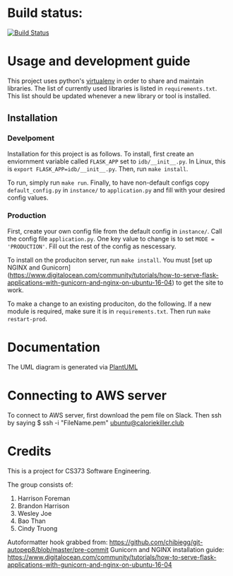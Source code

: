 # Build status:
[![Build Status](https://travis-ci.org/hrfofut/idb.svg?branch=master)](https://travis-ci.org/hrfofut/idb)

# Usage and development guide
This project uses python's [virtualenv](https://virtualenv.pypa.io/en/stable/userguide/)
in order to share and maintain libraries.  The list of currently used libraries is listed
in `requirements.txt`.  This list should be updated whenever a new library or tool is
installed.

## Installation
### Develpoment
Installation for this project is as follows.  To install, first create an enviornment variable
called `FLASK_APP` set to `idb/__init__.py`.  In Linux, this is `export FLASK_APP=idb/__init__.py`.
Then, run `make install`.

To run, simply run `make run`.  Finally, to have non-default configs copy `default_config.py`
in `instance/` to `application.py` and fill with your desired config values.

### Production
First, create your own config file from the default config in `instance/`.  Call the config file
`application.py`.  One key value to change is to set `MODE = 'PRODUCTION'`.  Fill out the rest of
the config as nescessary.

To install on the produciton server, run `make install`.  You must [set up NGINX and Gunicorn]
(https://www.digitalocean.com/community/tutorials/how-to-serve-flask-applications-with-gunicorn-and-nginx-on-ubuntu-16-04) to get the site to work.

To make a change to an existing produciton, do the following.  If a new module is required,
make sure it is in `requirements.txt`.  Then run `make restart-prod`.

# Documentation
The UML diagram is generated via [PlantUML](http://plantuml.com/)

# Connecting to AWS server
To connect to AWS server, first download the pem file on Slack. Then ssh by saying 
$ ssh -i "FileName.pem" ubuntu@caloriekiller.club 

# Credits
This is a project for CS373 Software Engineering.

The group consists of:
1. Harrison Foreman
2. Brandon Harrison
3. Wesley Joe
4. Bao Than
5. Cindy Truong

Autoformatter hook grabbed from: https://github.com/chibiegg/git-autopep8/blob/master/pre-commit
Gunicorn and NGINX installation guide: https://www.digitalocean.com/community/tutorials/how-to-serve-flask-applications-with-gunicorn-and-nginx-on-ubuntu-16-04